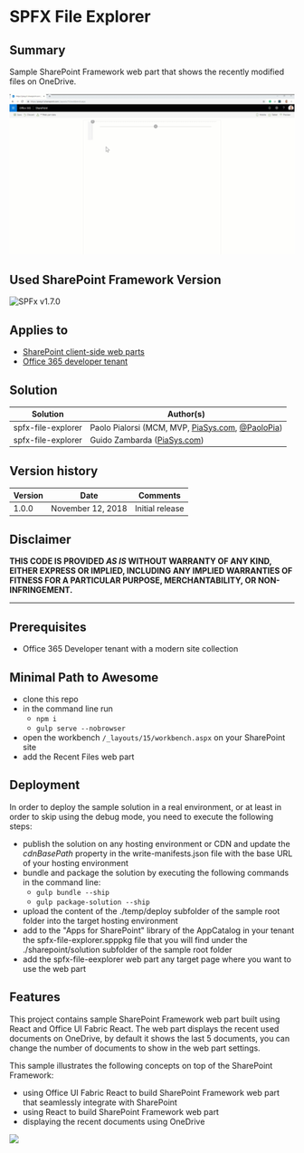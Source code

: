 # SPFX File Explorer

## Summary

Sample SharePoint Framework web part that shows the recently modified files on OneDrive.

![SPFX File Explorer in action](./assets/Recent-Files-Web-Part.gif)

## Used SharePoint Framework Version

![SPFx v1.7.0](https://img.shields.io/badge/SPFx-1.7.0-green.svg)

## Applies to

* [SharePoint client-side web parts](https://docs.microsoft.com/en-us/sharepoint/dev/spfx/web-parts/overview-client-side-web-parts)
* [Office 365 developer tenant](http://dev.office.com/sharepoint/docs/spfx/set-up-your-developer-tenant)

## Solution

Solution|Author(s)
--------|---------
spfx-file-explorer|Paolo Pialorsi (MCM, MVP, [PiaSys.com](https://piasys.com), [@PaoloPia](https://twitter.com/PaoloPia))
spfx-file-explorer|Guido Zambarda ([PiaSys.com](https://piasys.com))

## Version history

Version|Date|Comments
-------|----|--------
1.0.0|November 12, 2018|Initial release

## Disclaimer

**THIS CODE IS PROVIDED *AS IS* WITHOUT WARRANTY OF ANY KIND, EITHER EXPRESS OR IMPLIED, INCLUDING ANY IMPLIED WARRANTIES OF FITNESS FOR A PARTICULAR PURPOSE, MERCHANTABILITY, OR NON-INFRINGEMENT.**

---

## Prerequisites

* Office 365 Developer tenant with a modern site collection

## Minimal Path to Awesome

* clone this repo
* in the command line run
  * `npm i`
  * `gulp serve --nobrowser`
* open the workbench `/_layouts/15/workbench.aspx` on your SharePoint site
* add the Recent Files web part

## Deployment

In order to deploy the sample solution in a real environment, or at least in order to skip using the debug mode, you need to execute the following steps:
* publish the solution on any hosting environment or CDN and update the _cdnBasePath_ property in the write-manifests.json file with the base URL of your hosting environment
* bundle and package the solution by executing the following commands in the command line:
  * `gulp bundle --ship`
  * `gulp package-solution --ship`
* upload the content of the ./temp/deploy subfolder of the sample root folder into the target hosting environment
* add to the "Apps for SharePoint" library of the AppCatalog in your tenant the spfx-file-explorer.spppkg file that you will find under the ./sharepoint/solution subfolder of the sample root folder
* add the spfx-file-eexplorer web part any target page where you want to use the web part

## Features

This project contains sample SharePoint Framework web part built using React and Office UI Fabric React. The web part displays the recent used documents on OneDrive, by default it shows the last 5 documents, you can change the number of documents to show in the web part settings.

This sample illustrates the following concepts on top of the SharePoint Framework:

* using Office UI Fabric React to build SharePoint Framework web part that seamlessly integrate with SharePoint
* using React to build SharePoint Framework web part
* displaying the recent documents using OneDrive 

<img src="https://telemetry.sharepointpnp.com/onedrive-community-samples/samples/spfx-recent-files" />
